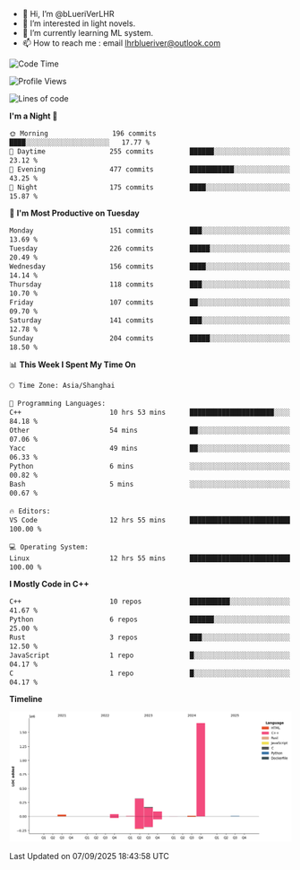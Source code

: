 - 👋 Hi, I’m @bLueriVerLHR
- 👀 I’m interested in light novels.
- 🌱 I’m currently learning ML system.
- 📫 How to reach me : email lhrblueriver@outlook.com

<!--START_SECTION:waka-->
![Code Time](http://img.shields.io/badge/Code%20Time-424%20hrs%2045%20mins-blue)

![Profile Views](http://img.shields.io/badge/Profile%20Views-0-blue)

![Lines of code](https://img.shields.io/badge/From%20Hello%20World%20I%27ve%20Written-2.3%20million%20lines%20of%20code-blue)

**I'm a Night 🦉** 

```text
🌞 Morning                196 commits         ████░░░░░░░░░░░░░░░░░░░░░   17.77 % 
🌆 Daytime                255 commits         ██████░░░░░░░░░░░░░░░░░░░   23.12 % 
🌃 Evening                477 commits         ███████████░░░░░░░░░░░░░░   43.25 % 
🌙 Night                  175 commits         ████░░░░░░░░░░░░░░░░░░░░░   15.87 % 
```
📅 **I'm Most Productive on Tuesday** 

```text
Monday                   151 commits         ███░░░░░░░░░░░░░░░░░░░░░░   13.69 % 
Tuesday                  226 commits         █████░░░░░░░░░░░░░░░░░░░░   20.49 % 
Wednesday                156 commits         ████░░░░░░░░░░░░░░░░░░░░░   14.14 % 
Thursday                 118 commits         ███░░░░░░░░░░░░░░░░░░░░░░   10.70 % 
Friday                   107 commits         ██░░░░░░░░░░░░░░░░░░░░░░░   09.70 % 
Saturday                 141 commits         ███░░░░░░░░░░░░░░░░░░░░░░   12.78 % 
Sunday                   204 commits         █████░░░░░░░░░░░░░░░░░░░░   18.50 % 
```


📊 **This Week I Spent My Time On** 

```text
🕑︎ Time Zone: Asia/Shanghai

💬 Programming Languages: 
C++                      10 hrs 53 mins      █████████████████████░░░░   84.18 % 
Other                    54 mins             ██░░░░░░░░░░░░░░░░░░░░░░░   07.06 % 
Yacc                     49 mins             ██░░░░░░░░░░░░░░░░░░░░░░░   06.33 % 
Python                   6 mins              ░░░░░░░░░░░░░░░░░░░░░░░░░   00.82 % 
Bash                     5 mins              ░░░░░░░░░░░░░░░░░░░░░░░░░   00.67 % 

🔥 Editors: 
VS Code                  12 hrs 55 mins      █████████████████████████   100.00 % 

💻 Operating System: 
Linux                    12 hrs 55 mins      █████████████████████████   100.00 % 
```

**I Mostly Code in C++** 

```text
C++                      10 repos            ██████████░░░░░░░░░░░░░░░   41.67 % 
Python                   6 repos             ██████░░░░░░░░░░░░░░░░░░░   25.00 % 
Rust                     3 repos             ███░░░░░░░░░░░░░░░░░░░░░░   12.50 % 
JavaScript               1 repo              █░░░░░░░░░░░░░░░░░░░░░░░░   04.17 % 
C                        1 repo              █░░░░░░░░░░░░░░░░░░░░░░░░   04.17 % 
```



**Timeline**

![Lines of Code chart](https://raw.githubusercontent.com/bLueriVerLHR/bLueriVerLHR/main/assets/bar_graph.png)


 Last Updated on 07/09/2025 18:43:58 UTC
<!--END_SECTION:waka-->
